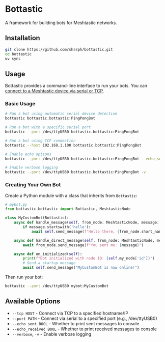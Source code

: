 # Bottastic

A framework for building bots for Meshtastic networks.

## Installation

```bash
git clone https://github.com/sharph/bottastic.git
cd bottastic
uv sync
```

## Usage

Bottastic provides a command-line interface to run your bots. You can [connect to a Meshtastic device via serial or TCP](https://meshtastic.org/docs/software/python/cli/usage).

### Basic Usage

```bash
# Run a bot using automatic serial device detection
bottastic bottastic.bottastic:PingPongBot

# Run a bot with a specific serial port
bottastic --port /dev/ttyUSB0 bottastic.bottastic:PingPongBot

# Run a bot using TCP connection
bottastic --host 192.168.1.100 bottastic.bottastic:PingPongBot

# Enable echo options
bottastic --port /dev/ttyUSB0 bottastic.bottastic:PingPongBot --echo_sent=True --echo_received=True

# Enable verbose logging
bottastic --port /dev/ttyUSB0 bottastic.bottastic:PingPongBot -v
```

### Creating Your Own Bot

Create a Python module with a class that inherits from `Bottastic`:

```python
# mybot.py
from bottastic.bottastic import Bottastic, MeshtasticNode

class MyCustomBot(Bottastic):
    async def handle_message(self, from_node: MeshtasticNode, message: str):
        if message.startswith('hello'):
            await self.send_message(f"Hello there, {from_node.short_name}!")

    async def handle_direct_message(self, from_node: MeshtasticNode, message: str):
        await from_node.send_message(f"You sent me: {message}")

    async def on_initialized(self):
        print(f"Bot initialized with node ID: {self.my_node['id']}")
        # Send a startup message
        await self.send_message("MyCustomBot is now online!")
```

Then run your bot:

```bash
bottastic --port /dev/ttyUSB0 mybot:MyCustomBot
```

## Available Options

- `--tcp HOST` - Connect via TCP to a specified hostname/IP
- `--port PATH` - Connect via serial to a specified port (e.g., /dev/ttyUSB0)
- `--echo_sent BOOL` - Whether to print sent messages to console
- `--echo_received BOOL` - Whether to print received messages to console
- `--verbose`, `-v` - Enable verbose logging
